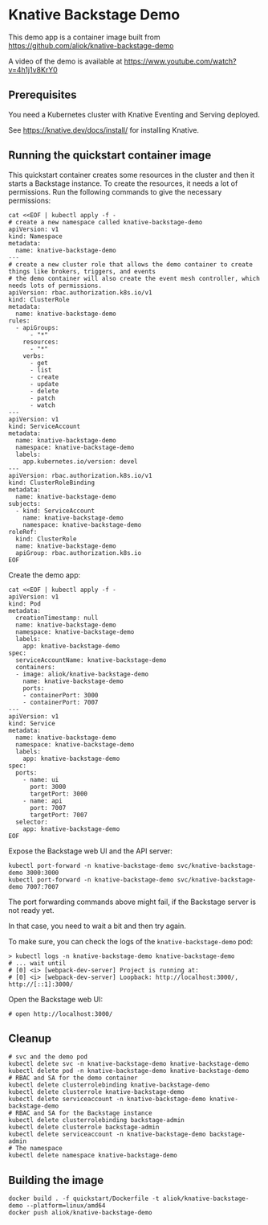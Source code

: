 # Knative Backstage Demo

This demo app is a container image built from https://github.com/aliok/knative-backstage-demo

A video of the demo is available at https://www.youtube.com/watch?v=4h1j1v8KrY0

## Prerequisites

You need a Kubernetes cluster with Knative Eventing and Serving deployed.

See https://knative.dev/docs/install/ for installing Knative.


## Running the quickstart container image

This quickstart container creates some resources in the cluster and then it starts a Backstage instance.
To create the resources, it needs a lot of permissions. Run the following commands to give the necessary permissions:

```shell
cat <<EOF | kubectl apply -f -
# create a new namespace called knative-backstage-demo
apiVersion: v1
kind: Namespace
metadata:
  name: knative-backstage-demo
---
# create a new cluster role that allows the demo container to create things like brokers, triggers, and events
# the demo container will also create the event mesh controller, which needs lots of permissions.
apiVersion: rbac.authorization.k8s.io/v1
kind: ClusterRole
metadata:
  name: knative-backstage-demo
rules:
  - apiGroups:
      - "*"
    resources:
      - "*"
    verbs:
      - get
      - list
      - create
      - update
      - delete
      - patch
      - watch
---
apiVersion: v1
kind: ServiceAccount
metadata:
  name: knative-backstage-demo
  namespace: knative-backstage-demo
  labels:
    app.kubernetes.io/version: devel
---
apiVersion: rbac.authorization.k8s.io/v1
kind: ClusterRoleBinding
metadata:
  name: knative-backstage-demo
subjects:
  - kind: ServiceAccount
    name: knative-backstage-demo
    namespace: knative-backstage-demo
roleRef:
  kind: ClusterRole
  name: knative-backstage-demo
  apiGroup: rbac.authorization.k8s.io
EOF
```

Create the demo app:

```shell
cat <<EOF | kubectl apply -f -
apiVersion: v1
kind: Pod
metadata:
  creationTimestamp: null
  name: knative-backstage-demo
  namespace: knative-backstage-demo
  labels:
    app: knative-backstage-demo
spec:
  serviceAccountName: knative-backstage-demo
  containers:
  - image: aliok/knative-backstage-demo
    name: knative-backstage-demo
    ports:
    - containerPort: 3000
    - containerPort: 7007
---
apiVersion: v1
kind: Service
metadata:
  name: knative-backstage-demo
  namespace: knative-backstage-demo
  labels:
    app: knative-backstage-demo
spec:
  ports:
    - name: ui
      port: 3000
      targetPort: 3000
    - name: api
      port: 7007
      targetPort: 7007  
  selector:
    app: knative-backstage-demo
EOF
```

Expose the Backstage web UI and the API server:

```shell
kubectl port-forward -n knative-backstage-demo svc/knative-backstage-demo 3000:3000
kubectl port-forward -n knative-backstage-demo svc/knative-backstage-demo 7007:7007
```

The port forwarding commands above might fail, if the Backstage server is not ready yet.

In that case, you need to wait a bit and then try again.

To make sure, you can check the logs of the `knative-backstage-demo` pod:

```shell
> kubectl logs -n knative-backstage-demo knative-backstage-demo
# ... wait until
# [0] <i> [webpack-dev-server] Project is running at:
# [0] <i> [webpack-dev-server] Loopback: http://localhost:3000/, http://[::1]:3000/
```

Open the Backstage web UI:

```shell
# open http://localhost:3000/
```

## Cleanup

```shell
# svc and the demo pod
kubectl delete svc -n knative-backstage-demo knative-backstage-demo
kubectl delete pod -n knative-backstage-demo knative-backstage-demo
# RBAC and SA for the demo container
kubectl delete clusterrolebinding knative-backstage-demo
kubectl delete clusterrole knative-backstage-demo
kubectl delete serviceaccount -n knative-backstage-demo knative-backstage-demo
# RBAC and SA for the Backstage instance
kubectl delete clusterrolebinding backstage-admin
kubectl delete clusterrole backstage-admin
kubectl delete serviceaccount -n knative-backstage-demo backstage-admin
# The namespace
kubectl delete namespace knative-backstage-demo
```

## Building the image

```shell
docker build . -f quickstart/Dockerfile -t aliok/knative-backstage-demo --platform=linux/amd64
docker push aliok/knative-backstage-demo
```
